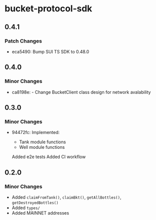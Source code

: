 # bucket-protocol-sdk

## 0.4.1

### Patch Changes

- eca5490: Bump SUI TS SDK to 0.48.0

## 0.4.0

### Minor Changes

- ca8198e: - Change BucketClient class design for network avalability

## 0.3.0

### Minor Changes

- 94472fc: Implemented:

  - Tank module functions
  - Well module functions

  Added e2e tests
  Added CI workflow

## 0.2.0

### Minor Changes

- Added `claimFromTank()`, `claimBkt()`, `getAllBottles()`, `getDestroyedBottles()`
- Added `types/`
- Added MAINNET addresses
